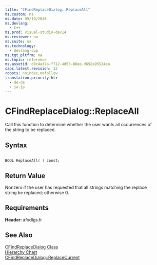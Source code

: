 ```yaml
---
title: "CFindReplaceDialog::ReplaceAll"
ms.custom: na
ms.date: 09/19/2016
ms.devlang: 
  - C++
ms.prod: visual-studio-dev14
ms.reviewer: na
ms.suite: na
ms.technology: 
  - devlang-cpp
ms.tgt_pltfrm: na
ms.topic: reference
ms.assetid: d8c4a37a-f712-4d53-88ee-d658a95524ea
caps.latest.revision: 12
robots: noindex,nofollow
translation.priority.ht: 
  - de-de
  - ja-jp
---
```

# CFindReplaceDialog::ReplaceAll
Call this function to determine whether the user wants all occurrences of the string to be replaced.  
  
## Syntax  
  
```  
  
BOOL ReplaceAll( ) const;  
```  
  
## Return Value  
 Nonzero if the user has requested that all strings matching the replace string be replaced; otherwise 0.  
  
## Requirements  
 **Header:** afxdlgs.h  
  
## See Also  
 [CFindReplaceDialog Class](../vs140/CFindReplaceDialog-Class.md)   
 [Hierarchy Chart](../vs140/Hierarchy-Chart.md)   
 [CFindReplaceDialog::ReplaceCurrent](../vs140/CFindReplaceDialog--ReplaceCurrent.md)